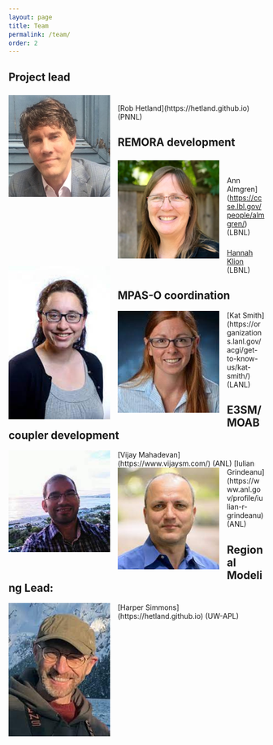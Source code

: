 ```yaml
---
layout: page
title: Team
permalink: /team/
order: 2
---
```


<!-- 
<table>
    <tr>
        <th>Team Members</th>
    </tr>
    <tr>
        <td>## Project lead
<img align="left" style="padding-right: 15px; padding-bottom: 15px" src="/files/rob.jpeg" width="200">
[Rob Hetland](https://hetland.github.io) (PNNL)</td>
    </tr>
    <tr>
        <td><img align="left" style="padding-right: 15px; padding-bottom: 15px" src="/files/ann.jpeg" width="200"><a href="https://ccse.lbl.gov/people/almgren/">Ann Almgren</a> (LBNL)</td>
    </tr>
    <tr>
        <td><img align="left" style="padding-right: 15px; padding-bottom: 15px" src="/files/hannah.jpeg" width="200"><a href="https://www.klion.org/">Hannah Klion</a> (LBNL)</td>
    </tr>
    <tr>
        <td><img align="left" style="padding-right: 15px; padding-bottom: 15px" src="/files/kat.jpeg" width="200"><a href="https://organizations.lanl.gov/acgi/get-to-know-us/kat-smith/">Kat Smith</a> (LANL)</td>
    </tr>
    <tr>
        <td><img align="left" style="padding-right: 15px; padding-bottom: 15px" src="/files/vijay.jpeg" width="200"><a href="https://www.vijaysm.com/">Vijay Mahadevan</a> (ANL)</td>
    </tr>
    <tr>
        <td><img align="left" style="padding-right: 15px; padding-bottom: 15px" src="/files/iulian.jpeg" width="200"><a href="https://www.anl.gov/profile/iulian-r-grindeanu">Iulian Grindeanu</a> (ANL)</td>
    </tr>
    <tr>
        <td><img align="left" style="padding-right: 15px; padding-bottom: 15px" src="/files/harper.jpeg" width="200"><a href="https://hetland.github.io">Harper Simmons</a> (UW-APL)</td>
    </tr>
</table> -->

## Project lead

### <img align="left" style="padding-right: 15px; padding-bottom: 15px" src="/files/rob.jpeg" width="200">
<br>
[Rob Hetland](https://hetland.github.io) (PNNL)

## REMORA development

### <img align="left" style="padding-right: 15px; padding-bottom: 15px" src="/files/ann.jpeg" width="200">
<br>

Ann Almgren](https://ccse.lbl.gov/people/almgren/) (LBNL)

### <img align="left" style="padding-right: 15px; padding-bottom: 15px" src="/files/hannah.jpeg" width="200">
[Hannah Klion](https://www.klion.org/) (LBNL)

## MPAS-O coordination
<img align="left" style="padding-right: 15px; padding-bottom: 15px" src="/files/kat.jpeg" width="200">
[Kat Smith](https://organizations.lanl.gov/acgi/get-to-know-us/kat-smith/) (LANL)

## E3SM/MOAB coupler development
<img align="left" style="padding-right: 15px; padding-bottom: 15px" src="/files/vijay.jpeg" width="200">
[Vijay Mahadevan](https://www.vijaysm.com/) (ANL)

<img align="left" style="padding-right: 15px; padding-bottom: 15px" src="/files/iulian.jpeg" width="200">
[Iulian Grindeanu](https://www.anl.gov/profile/iulian-r-grindeanu) (ANL)

## Regional Modeling Lead: 
<img align="left" style="padding-right: 15px; padding-bottom: 15px" src="/files/harper.jpeg" width="200">
[Harper Simmons](https://hetland.github.io) (UW-APL)